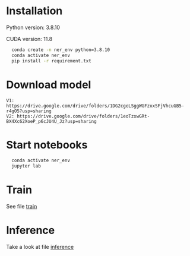 # Installation
Python version: 3.8.10

CUDA version: 11.8
```bash
  conda create -n ner_env python=3.8.10 
  conda activate ner_env
  pip install -r requirement.txt
```

# Download model
```
V1: https://drive.google.com/drive/folders/1DG2cgeLSggWGFzxxSFjVhcuGB5-r4gO5?usp=sharing
V2: https://drive.google.com/drive/folders/1eoTzxwGRt-BX4Xc62XoeP_p6cJU4U_Jz?usp=sharing
```
# Start notebooks
```bash
  conda activate ner_env
  jupyter lab
```

# Train
See file [train](./notebooks/train.ipynb)

# Inference
Take a look at file [inference](./notebooks/inference.ipynb)

